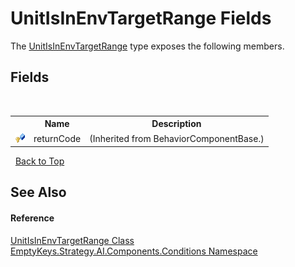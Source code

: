 # UnitIsInEnvTargetRange Fields
 

The <a href="T_EmptyKeys_Strategy_AI_Components_Conditions_UnitIsInEnvTargetRange">UnitIsInEnvTargetRange</a> type exposes the following members.


## Fields
&nbsp;<table><tr><th></th><th>Name</th><th>Description</th></tr><tr><td>![Protected field](media/protfield.gif "Protected field")</td><td>returnCode</td><td> (Inherited from BehaviorComponentBase.)</td></tr></table>&nbsp;
<a href="#unitisinenvtargetrange-fields">Back to Top</a>

## See Also


#### Reference
<a href="T_EmptyKeys_Strategy_AI_Components_Conditions_UnitIsInEnvTargetRange">UnitIsInEnvTargetRange Class</a><br /><a href="N_EmptyKeys_Strategy_AI_Components_Conditions">EmptyKeys.Strategy.AI.Components.Conditions Namespace</a><br />